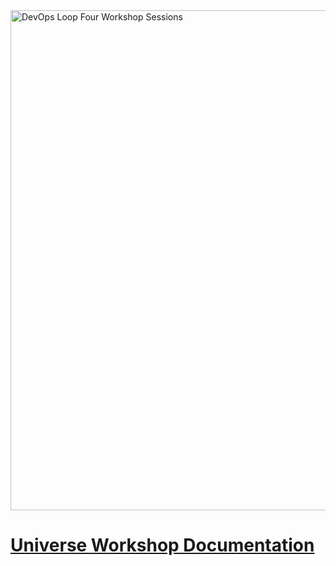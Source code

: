 <img width="800" alt="DevOps Loop Four Workshop Sessions" src="https://user-images.githubusercontent.com/43185011/64963440-41485000-d867-11e9-83cf-553d3ad9997f.png">

# [Universe Workshop Documentation](workshops/mainpage.md)
